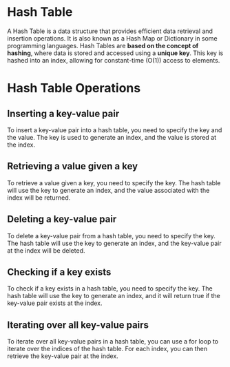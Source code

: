 # Hash Table

A Hash Table is a data structure that provides efficient data retrieval and insertion operations. It is also known as a Hash Map or Dictionary in some programming languages. Hash Tables are **based on the concept of hashing**, where data is stored and accessed using a **unique key**. This key is hashed into an index, allowing for constant-time (O(1)) access to elements.

# Hash Table Operations

## Inserting a key-value pair

To insert a key-value pair into a hash table, you need to specify the key and the value. The key is used to generate an index, and the value is stored at the index.

## Retrieving a value given a key

To retrieve a value given a key, you need to specify the key. The hash table will use the key to generate an index, and the value associated with the index will be returned.

## Deleting a key-value pair

To delete a key-value pair from a hash table, you need to specify the key. The hash table will use the key to generate an index, and the key-value pair at the index will be deleted.

## Checking if a key exists

To check if a key exists in a hash table, you need to specify the key. The hash table will use the key to generate an index, and it will return true if the key-value pair exists at the index.

## Iterating over all key-value pairs

To iterate over all key-value pairs in a hash table, you can use a for loop to iterate over the indices of the hash table. For each index, you can then retrieve the key-value pair at the index.